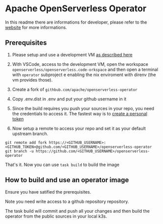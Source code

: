 # Apache OpenServerless Operator

In this readme there are informations for developer, please refer to the [website](https://openserverless.apache.org) for more informations.


## Prerequisites

1. Please setup and use a development VM [as described here](https://github.com/apache/openserverless)

2. With VSCode, access to the development VM, open the workspace `openserverless/openserverless.code-orkspace` and then open a terminal with `operator` subproject e enabling the nix enviroment with direnv (the vm provides those). 

3. Create a fork of `githbub.com/apache/openserverless-operator`

4. Copy .env.dist in .env and put your github username in it

5. Since the build requires you push your sources in your repo, you need the credentials to access it. The fastest way is to [create a personal token](https://docs.github.com/en/authentication/keeping-your-account-and-data-secure/managing-your-personal-access-tokens) 

6. Now setup a remote to access your repo and set it as your default upstream branch.

```
git remote add fork https://<GITHUB_USERNAME>:<GITHUB_TOKEN>@github.com/<GITHUB_USERNAME>/openserverless-operator
git branch -u https://github.com/<GITHUB_USERNAME>/openserverless-operator
```

That's it. Now you can use `task build` to build the image

## How to build and use an operator image

Ensure you have satified the prerequisites.

Note you need write access to a github repository repository.

The task build will commit and push all your changes and then build the operator from the public sources in your local k3s.


